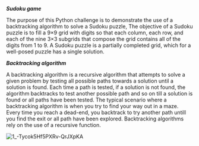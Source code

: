 
***Sudoku game***

The purpose of this Python challenge is to demonstrate the use of a backtracking algorithm to solve a Sudoku puzzle,
The objective of a Sudoku puzzle is to fill a 9×9 grid with digits so that each column, each row, and each of the nine 3×3 subgrids that compose the grid contains all of the digits from 1 to 9. 
A Sudoku puzzle is a partially completed grid, which for a well-posed puzzle has a single solution.

***Backtracking algorithm***

A backtracking algorithm is a recursive algorithm that attempts to solve a given problem by testing all possible paths towards a solution until a solution is found. Each time a path is tested, if a solution is not found, the algorithm backtracks to test another possible path and so on till a solution is found or all paths have been tested.
The typical scenario where a backtracking algorithm is when you try to find your way out in a maze. Every time you reach a dead-end, you backtrack to try another path untill you find the exit or all path have been explored.
Backtracking algorithms rely on the use of a recursive function. 




![1_-Tycok5Hf5PXRv-QrJXpKA](https://user-images.githubusercontent.com/108867804/191575132-da9bd959-a4dd-45e5-93a5-dde9ad0fa740.jpeg)
